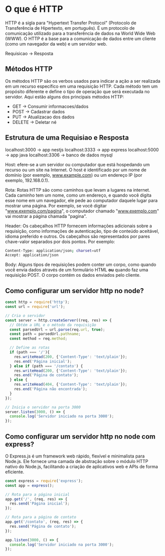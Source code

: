 # O que é HTTP

HTTP é a sigla para "Hypertext Transfer Protocol" (Protocolo de Transferência de Hipertexto, em português). É um protocolo de comunicação utilizado para a transferência de dados na World Wide Web (WWW). O HTTP é a base para a comunicação de dados entre um cliente (como um navegador da web) e um servidor web.

Requisicao -> Resposta

## Métodos HTTP

Os métodos HTTP são os verbos usados para indicar a ação a ser realizada em um recurso
específico em uma requisição HTTP. Cada método tem um propósito diferente e define o
tipo de operação que será executada no servidor. Aqui estão alguns dos principais métodos HTTP:

- GET -> Consumir informacoes/dados
- POST -> Cadastrar dados
- PUT -> Atualizacao dos dados
- DELETE -> Deletar né

## Estrutura de uma Requisiao e Resposta

localhost:3000 -> app nestjs
localhost:3333 -> app express
localhost:5000 -> app java
localhost:3306 -> banco de dados mysql

Host: efere-se a um servidor ou computador que está hospedando um recurso ou um
site na Internet. O host é identificado por um nome de domínio (por exemplo, www.example.com)
ou um endereço IP (por exemplo, 192.168.0.1).

Rota: Rotas HTTP são como caminhos que levam a lugares na internet. Cada caminho
tem um nome, como um endereço, e quando você digita esse nome em um navegador,
ele pede ao computador daquele lugar para mostrar uma página. Por exemplo, se
você digitar "www.exemplo.com/pagina", o computador chamado "www.exemplo.com"
vai mostrar a página chamada "pagina".

Header: Os cabeçalhos HTTP fornecem informações adicionais sobre a requisição, como informações de autenticação, tipo de conteúdo aceitável, idioma preferido e outros. Os cabeçalhos são representados por pares chave-valor separados por dois pontos. Por exemplo:
```bash
Content-Type: application/json; charset=utf
Accept: application/json
```

Body: Alguns tipos de requisições podem conter um corpo, como quando você envia
dados através de um formulário HTML **ou** quando faz uma requisição POST. O corpo
contém os dados enviados pelo cliente.

## Como configurar um servidor http no node?

```js
const http = require('http');
const url = require('url');

// Cria o servidor
const server = http.createServer((req, res) => {
  // Obtém a URL e o método da requisição
  const parsedUrl = url.parse(req.url, true);
  const path = parsedUrl.pathname;
  const method = req.method;

  // Define as rotas
  if (path === '/'){
    res.writeHead(200, {'Content-Type': 'text/plain'});
    res.end('Página inicial');
  } else if (path === '/contato') {
    res.writeHead(200, {'Content-Type': 'text/plain'});
    res.end('Página de contato');
  } else {
    res.writeHead(404, {'Content-Type': 'text/plain'});
    res.end('Página não encontrada');
  }
});

// Inicia o servidor na porta 3000
server.listen(3000, () => {
  console.log('Servidor iniciado na porta 3000');
});

```

## Como configurar um servidor http no node com express?
O Express.js é um framework web rápido, flexível e minimalista para Node.js. 
Ele fornece uma camada de abstração sobre o módulo HTTP nativo do Node.js, 
facilitando a criação de aplicativos web e APIs de forma eficiente.

```js
const express = require('express');
const app = express();

// Rota para a página inicial
app.get('/', (req, res) => {
  res.send('Página inicial');
});

// Rota para a página de contato
app.get('/contato', (req, res) => {
  res.send('Página de contato');
});

app.listen(3000, () => {
  console.log('Servidor iniciado na porta 3000');
});

```
